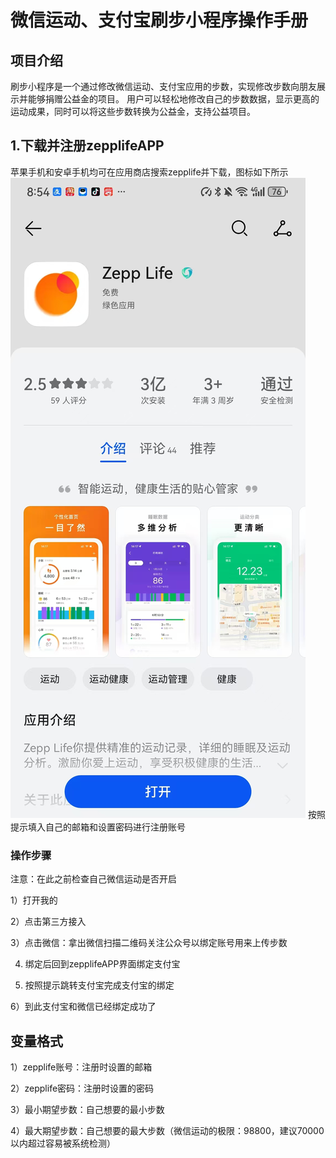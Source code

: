 # 微信运动、支付宝刷步小程序操作手册

## 项目介绍
刷步小程序是一个通过修改微信运动、支付宝应用的步数，实现修改步数向朋友展示并能够捐赠公益金的项目。
用户可以轻松地修改自己的步数数据，显示更高的运动成果，同时可以将这些步数转换为公益金，支持公益项目。


## 1.下载并注册zepplifeAPP

苹果手机和安卓手机均可在应用商店搜索zepplife并下载，图标如下所示
![](image/1.jpg)
按照提示填入自己的邮箱和设置密码进行注册账号

### 操作步骤
注意：在此之前检查自己微信运动是否开启

1）打开我的

2）点击第三方接入

3）点击微信：拿出微信扫描二维码关注公众号以绑定账号用来上传步数

4) 绑定后回到zepplifeAPP界面绑定支付宝


5) 按照提示跳转支付宝完成支付宝的绑定


6）到此支付宝和微信已经绑定成功了


## 变量格式

1）zepplife账号：注册时设置的邮箱

2）zepplife密码：注册时设置的密码

3）最小期望步数：自己想要的最小步数

4）最大期望步数：自己想要的最大步数（微信运动的极限：98800，建议70000以内超过容易被系统检测）



